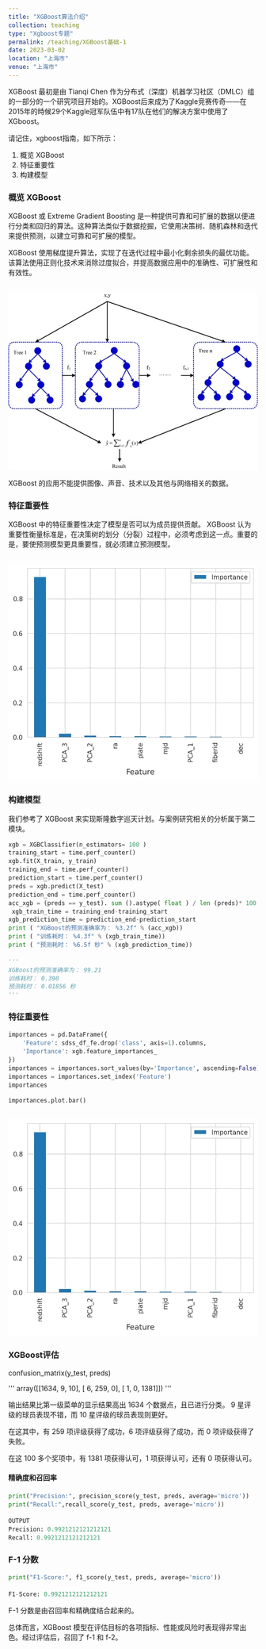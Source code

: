 ```yaml
---
title: "XGBoost算法介绍"
collection: teaching
type: "Xgboost专题"
permalink: /teaching/XGBoost基础-1
date: 2023-03-02
location: "上海市"
venue: "上海市"
---
```


XGBoost 最初是由 Tianqi Chen 作为分布式（深度）机器学习社区（DMLC）组的一部分的一个研究项目开始的。XGBoost后来成为了Kaggle竞赛传奇——在2015年的時候29个Kaggle冠军队伍中有17队在他们的解决方案中使用了XGboost。

请记住，xgboost指南，如下所示：

1. 概览 XGBoost
2. 特征重要性
3. 构建模型

### 概览 XGBoost

XGBoost 或 Extreme Gradient Boosting 是一种提供可靠和可扩展的数据以便进行分类和回归的算法。这种算法类似于数据挖掘，它使用决策树、随机森林和迭代来提供预测，以建立可靠和可扩展的模型。

XGBoost 使用梯度提升算法，实现了在迭代过程中最小化剩余损失的最优功能。该算法使用正则化技术来消除过度拟合，并提高数据应用中的准确性、可扩展性和有效性。

<br/><img src='/images/xgb_21.png'>

XGBoost 的应用不能提供图像、声音、技术以及其他与网络相关的数据。

### 特征重要性

XGBoost 中的特征重要性决定了模型是否可以为成员提供贡献。 XGBoost 认为重要性衡量标准是，在决策树的划分（分裂）过程中，必须考虑到这一点。重要的是，要使预测模型更具重要性，就必须建立预测模型。

<br/><img src='/images/xgb_22.png'>

### 构建模型

我们参考了 XGBoost 来实现斯隆数字巡天计划。与案例研究相关的分析属于第二模块。

```python
xgb = XGBClassifier(n_estimators= 100 ) 
training_start = time.perf_counter() 
xgb.fit(X_train, y_train) 
training_end = time.perf_counter() 
prediction_start = time.perf_counter() 
preds = xgb.predict(X_test) 
prediction_end = time.perf_counter() 
acc_xgb = (preds == y_test). sum ().astype( float ) / len (preds)* 100
 xgb_train_time = training_end-training_start 
xgb_prediction_time = prediction_end-prediction_start 
print ( "XGBoost的预测准确率为： %3.2f" % (acc_xgb)) 
print ( "训练耗时： %4.3f" % (xgb_train_time)) 
print ( "预测耗时： %6.5f 秒" % (xgb_prediction_time)) 

'''
XGBoost的预测准确率为： 99.21
训练耗时： 0.390
预测耗时： 0.01856 秒
'''
```

### 特征重要性


```python
importances = pd.DataFrame({
    'Feature': sdss_df_fe.drop('class', axis=1).columns,
    'Importance': xgb.feature_importances_
})
importances = importances.sort_values(by='Importance', ascending=False)
importances = importances.set_index('Feature')
importances
```

```python
importances.plot.bar()
```
<br/><img src='/images/xgb_23.png'>  <br/>

### XGBoost评估

confusion_matrix(y_test, preds)

'''
array([[1634,    9,   10],
       [   6,  259,    0],
       [   1,    0, 1381]])
'''

输出结果比第一级菜单的显示结果高出 1634 个数据点，且已进行分类。 9 星评级的球员表现不错，而 10 星评级的球员表现则更好。

在这其中，有 259 项评级获得了成功，6 项评级获得了成功，而 0 项评级获得了失败。

在这 100 多个奖项中，有 1381 项获得认可，1 项获得认可，还有 0 项获得认可。

#### 精确度和召回率

```python
print("Precision:", precision_score(y_test, preds, average='micro'))
print("Recall:",recall_score(y_test, preds, average='micro'))

OUTPUT
Precision: 0.9921212121212121
Recall: 0.9921212121212121

```

### F-1 分数

```python
print("F1-Score:", f1_score(y_test, preds, average='micro'))

F1-Score: 0.9921212121212121
```

F-1 分数是由召回率和精确度结合起来的。<br/>

总体而言，XGBoost 模型在评估目标的各项指标、性能或风险时表现得非常出色。经过评估后，召回了 f-1 和 f-2。
